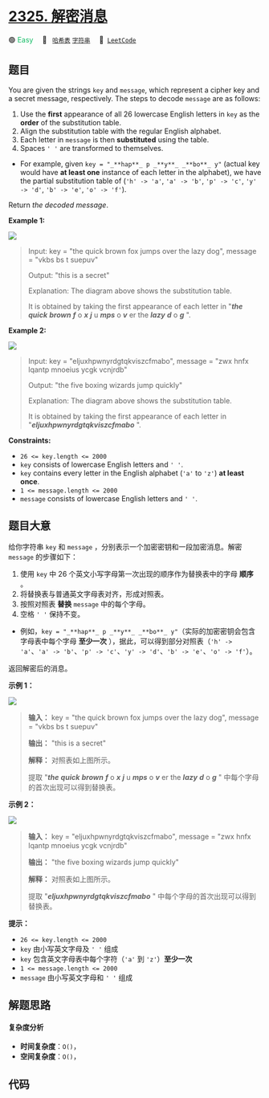 # [2325. 解密消息](https://leetcode.com/problems/decode-the-message)

🟢 <font color=#15bd66>Easy</font>&emsp; 🔖&ensp; [`哈希表`](/tag/hash-table.md) [`字符串`](/tag/string.md)&emsp; 🔗&ensp;[`LeetCode`](https://leetcode.com/problems/decode-the-message)

## 题目

You are given the strings `key` and `message`, which represent a cipher key
and a secret message, respectively. The steps to decode `message` are as
follows:

  1. Use the **first** appearance of all 26 lowercase English letters in `key` as the **order** of the substitution table.
  2. Align the substitution table with the regular English alphabet.
  3. Each letter in `message` is then **substituted** using the table.
  4. Spaces `' '` are transformed to themselves.

  * For example, given `key = "_**hap**_ p _**y**_ _**bo**_ y"` (actual key would have **at least one** instance of each letter in the alphabet), we have the partial substitution table of (`'h' -> 'a'`, `'a' -> 'b'`, `'p' -> 'c'`, `'y' -> 'd'`, `'b' -> 'e'`, `'o' -> 'f'`).

Return _the decoded message_.



**Example 1:**

![](https://assets.leetcode.com/uploads/2022/05/08/ex1new4.jpg)

> Input: key = "the quick brown fox jumps over the lazy dog", message = "vkbs bs t suepuv"
> 
> Output: "this is a secret"
> 
> Explanation: The diagram above shows the substitution table.
> 
> It is obtained by taking the first appearance of each letter in "_**the**_ _**quick**_ _**brown**_ _**f**_ o _**x**_ _**j**_ u _**mps**_ o _**v**_ er the _**lazy**_ _**d**_ o _**g**_ ".

**Example 2:**

![](https://assets.leetcode.com/uploads/2022/05/08/ex2new.jpg)

> Input: key = "eljuxhpwnyrdgtqkviszcfmabo", message = "zwx hnfx lqantp mnoeius ycgk vcnjrdb"
> 
> Output: "the five boxing wizards jump quickly"
> 
> Explanation: The diagram above shows the substitution table.
> 
> It is obtained by taking the first appearance of each letter in "_**eljuxhpwnyrdgtqkviszcfmabo**_ ".

**Constraints:**

  * `26 <= key.length <= 2000`
  * `key` consists of lowercase English letters and `' '`.
  * `key` contains every letter in the English alphabet (`'a'` to `'z'`) **at least once**.
  * `1 <= message.length <= 2000`
  * `message` consists of lowercase English letters and `' '`.


## 题目大意

给你字符串 `key` 和 `message` ，分别表示一个加密密钥和一段加密消息。解密 `message` 的步骤如下：

  1. 使用 `key` 中 26 个英文小写字母第一次出现的顺序作为替换表中的字母 **顺序** 。
  2. 将替换表与普通英文字母表对齐，形成对照表。
  3. 按照对照表 **替换** `message` 中的每个字母。
  4. 空格 `' '` 保持不变。

  * 例如，`key = "_**hap**_ p _**y**_ _**bo**_ y"`（实际的加密密钥会包含字母表中每个字母 **至少一次** ），据此，可以得到部分对照表（`'h' -> 'a'`、`'a' -> 'b'`、`'p' -> 'c'`、`'y' -> 'd'`、`'b' -> 'e'`、`'o' -> 'f'`）。

返回解密后的消息。



**示例 1：**

![](https://assets.leetcode.com/uploads/2022/05/08/ex1new4.jpg)

> 
> 
> 
> 
> 
> **输入：** key = "the quick brown fox jumps over the lazy dog", message = "vkbs bs t suepuv"
> 
> **输出：** "this is a secret"
> 
> **解释：** 对照表如上图所示。
> 
> 提取 "_**the**_ _**quick**_ _**brown**_ _**f**_ o _**x**_ _**j**_ u _**mps**_ o _**v**_ er the _**lazy**_ _**d**_ o _**g**_ " 中每个字母的首次出现可以得到替换表。
> 
> 

**示例 2：**

![](https://assets.leetcode.com/uploads/2022/05/08/ex2new.jpg)

> 
> 
> 
> 
> 
> **输入：** key = "eljuxhpwnyrdgtqkviszcfmabo", message = "zwx hnfx lqantp mnoeius ycgk vcnjrdb"
> 
> **输出：** "the five boxing wizards jump quickly"
> 
> **解释：** 对照表如上图所示。
> 
> 提取 "_**eljuxhpwnyrdgtqkviszcfmabo**_ " 中每个字母的首次出现可以得到替换表。
> 
> 



**提示：**

  * `26 <= key.length <= 2000`
  * `key` 由小写英文字母及 `' '` 组成
  * `key` 包含英文字母表中每个字符（`'a'` 到 `'z'`）**至少一次**
  * `1 <= message.length <= 2000`
  * `message` 由小写英文字母和 `' '` 组成


## 解题思路

#### 复杂度分析

- **时间复杂度**：`O()`，
- **空间复杂度**：`O()`，

## 代码

```javascript

```